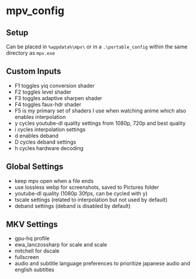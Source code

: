 # mpv_config
## Setup
Can be placed in `%appdata%\mpv\` or in a `.\portable_config` within the same directory as `mpv.exe`
## Custom Inputs
- F1 toggles yiq conversion shader
- F2 toggles level shader
- F3 toggles adaptive sharpen shader
- F4 toggles faux-hdr shader
- F5 is my primary set of shaders I use when watching anime which also enables interpolation
- y cycles youtube-dl quality settings from 1080p, 720p and best quality
- i cycles interpolation settings
- d enables deband
- D cycles deband settings
- h cycles hardware decoding
## Global Settings
- keep mpv open when a file ends
- use lossless webp for screenshots, saved to Pictures folder
- youtube-dl quality (1080p 30fps, can be cycled with y)
- tscale settings (related to interpolation but not used by default)
- deband settings (deband is disabled by default)
## MKV Settings
- gpu-hq profile
- ewa_lanczossharp for scale and scale
- mitchell for dscale
- fullscreen
- audio and subtitle language preferences to prioritize japanese audio and english subtitles
